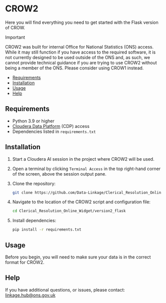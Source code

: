 # CROW2

Here you will find everything you need to get started with the Flask version of
CROW.

> [!IMPORTANT]
>
> CROW2 was built for internal Office for National Statistics (ONS) access.
> While it may still function if you have access to the required software, it is
> not currently designed to be used outside of the ONS and, as such, we cannot
> provide technical guidance if you are trying to use CROW2 without being a
> member of the ONS. Please consider using CROW1 instead.

- [Requirements](#requirements)
- [Installation](#installation)
- [Usage](#usage)
- [Help](#help)

## Requirements

- Python 3.9 or higher
- [Cloudera Data Platform][dapcats-cdp] (CDP) access
- Dependencies listed in `requirements.txt`

## Installation

1. Start a Cloudera AI session in the project where CROW2 will be used.
2. Open a terminal by clicking `Terminal Access` in the top right-hand corner of
   the screen, above the session output pane.
3. Clone the repository:

   ```sh
   git clone https://github.com/Data-Linkage/Clerical_Resolution_Online_Widget.git
   ```

4. Navigate to the location of the CROW2 script and configuration file:

   ```sh
   cd Clerical_Resolution_Online_Widget/version2_flask
   ```

5. Install dependencies:

   ```sh
   pip install -r requirements.txt
   ```

## Usage

Before you begin, you will need to make sure your data is in the correct format
for CROW2.

## Help

If you have additional questions, or issues, please contact:
<linkage.hub@ons.gov.uk>

[dapcats-cdp]: https://gitlab-app-l-01/DAP_CATS/cdp-guidance-wiki/-/wikis/home
